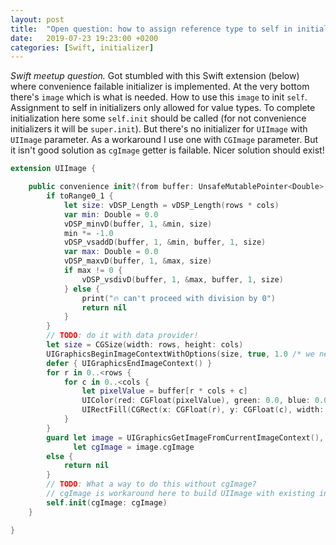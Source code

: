 ```yaml
---
layout: post
title:  "Open question: how to assign reference type to self in initializer"
date:   2019-07-23 19:23:00 +0200
categories: [Swift, initializer]
---
```

*Swift meetup question.* Got stumbled with this Swift extension (below) where convenience failable initializer is implemented. At the very bottom there's `image` which is what is needed. How to use this `image` to init `self`. Assignment to self in initializers only allowed for value types. To complete initialization here some `self.init` should be called (for not convenience initializers it will be `super.init`). But there's no initializer for `UIImage` with `UIImage` parameter. As a workaround I use one with `CGImage` parameter. But it isn't good solution as `cgImage` getter is failable. Nicer solution should exist!

```swift
extension UIImage {

    public convenience init?(from buffer: UnsafeMutablePointer<Double>, rows: Int, cols: Int, toRange0_1: Bool) {
        if toRange0_1 {
            let size: vDSP_Length = vDSP_Length(rows * cols)
            var min: Double = 0.0
            vDSP_minvD(buffer, 1, &min, size)
            min *= -1.0
            vDSP_vsaddD(buffer, 1, &min, buffer, 1, size)
            var max: Double = 0.0
            vDSP_maxvD(buffer, 1, &max, size)
            if max != 0 {
                vDSP_vsdivD(buffer, 1, &max, buffer, 1, size)
            } else {
                print("🔥 can't proceed with division by 0")
                return nil
            }
        }
        // TODO: do it with data provider!
        let size = CGSize(width: rows, height: cols)
        UIGraphicsBeginImageContextWithOptions(size, true, 1.0 /* we need just single resolution */)
        defer { UIGraphicsEndImageContext() }
        for r in 0..<rows {
            for c in 0..<cols {
                let pixelValue = buffer[r * cols + c]
                UIColor(red: CGFloat(pixelValue), green: 0.0, blue: 0.0, alpha: 1.0).setFill()
                UIRectFill(CGRect(x: CGFloat(r), y: CGFloat(c), width: CGFloat(1.0), height: CGFloat(1.0))) // Draw just one pixel in r,c
            }
        }
        guard let image = UIGraphicsGetImageFromCurrentImageContext(),
              let cgImage = image.cgImage
        else {
            return nil
        }
        // TODO: What a way to do this without cgImage?
        // cgImage is workaround here to build UIImage with existing initializer.
        self.init(cgImage: cgImage)
    }

}
```
